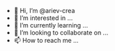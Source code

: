 - 👋 Hi, I’m @ariev-crea
- 👀 I’m interested in ...
- 🌱 I’m currently learning ...
- 💞️ I’m looking to collaborate on ...
- 📫 How to reach me ...

<!---
ariev-crea/ariev-crea is a ✨ special ✨ repository because its `README.md` (this file) appears on your GitHub profile.
You can click the Preview link to take a look at your changes.
--->
